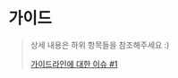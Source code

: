 # 가이드

> 상세 내용은 하위 항목들을 참조해주세요 :)
>
> [가이드라인에 대한 이슈 #1](https://github.com/zerosheepmoo/pep8-in-korean/issues/1)

